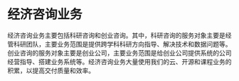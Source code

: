 # 经济咨询业务

经济咨询业务主要包括科研咨询和创业咨询。其中，科研咨询的服务对象主要是经管科研团队，主要业务范围是提供跨学科科研方向指导、解决技术和数据问题等。创业咨询的服务对象主要是创业公司，主要业务范围是给创业公司提供系统的公司经营指导、搭建业务系统等。经济咨询业务大量使用我们的云、开源和课程业务的积累，以提高交付质量和效率。
